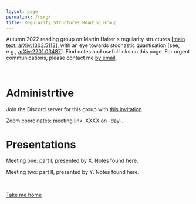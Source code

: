 ```yaml
---
layout: page
permalink: /rsrg/
title: Regularity Structures Reading Group
---
```


Autumn 2022 reading group on Martin Hairer's regularity structures \[[main text: arXiv:1303.5113](https://arxiv.org/abs/1303.5113)\], with an eye towards stochastic quantisation \[see, e.g., [arXiv:2201.03487](https://arxiv.org/abs/2201.03487)\]. Find notes and useful links on this page. For urgent communications, please contact me [by email](mailto:dalton.sakthivadivel@stonybrook.edu).

&nbsp;

# Administrtive

Join the Discord server for this group with [this invitation](...). 

Zoom coordinates: [meeting link](...), XXXX on -day-.

# Presentations

Meeting one: part I, presented by X. Notes found here. 

Meeting two: part II, presented by Y. Notes found here.

&nbsp;

[Take me home](https://darsakthi.github.io)
